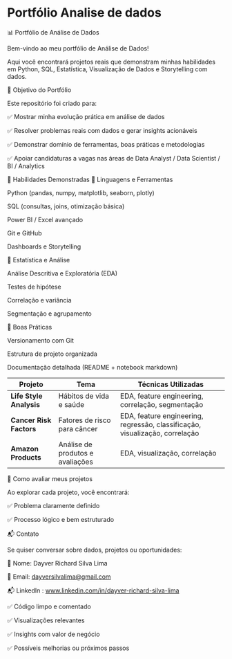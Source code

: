 # Portfólio Analise de dados

📊 Portfólio de Análise de Dados

Bem-vindo ao meu portfólio de Análise de Dados!

Aqui você encontrará projetos reais que demonstram minhas habilidades em Python, SQL, Estatística, Visualização de Dados e Storytelling com dados.

🎯 Objetivo do Portfólio

Este repositório foi criado para:

✅ Mostrar minha evolução prática em análise de dados

✅ Resolver problemas reais com dados e gerar insights acionáveis

✅ Demonstrar domínio de ferramentas, boas práticas e metodologias

✅ Apoiar candidaturas a vagas nas áreas de Data Analyst / Data Scientist / BI / Analytics

🧠 Habilidades Demonstradas
📌 Linguagens e Ferramentas

Python (pandas, numpy, matplotlib, seaborn, plotly)

SQL (consultas, joins, otimização básica)

Power BI / Excel avançado

Git e GitHub

Dashboards e Storytelling

📌 Estatística e Análise

Análise Descritiva e Exploratória (EDA)

Testes de hipótese

Correlação e variância

Segmentação e agrupamento

📌 Boas Práticas

Versionamento com Git

Estrutura de projeto organizada

Documentação detalhada (README + notebook markdown)

| Projeto                 | Tema                             | Técnicas Utilizadas                                                          |
| ----------------------- | -------------------------------- | ---------------------------------------------------------------------------- |
| **Life Style Analysis** | Hábitos de vida e saúde          | EDA, feature engineering, correlação, segmentação                            |
| **Cancer Risk Factors** | Fatores de risco para câncer     | EDA, feature engineering, regressão, classificação, visualização, correlação |
| **Amazon Products**     | Análise de produtos e avaliações | EDA, visualização, correlação                                                |

🔎 Como avaliar meus projetos

Ao explorar cada projeto, você encontrará:

✅ Problema claramente definido

✅ Processo lógico e bem estruturado

📬 Contato

Se quiser conversar sobre dados, projetos ou oportunidades:

💼 Nome: Dayver Richard Silva Lima

📧 Email: dayversilvalima@gmail.com

📬 LinkedIn : www.linkedin.com/in/dayver-richard-silva-lima

✅ Código limpo e comentado

✅ Visualizações relevantes

✅ Insights com valor de negócio

✅ Possíveis melhorias ou próximos passos
